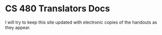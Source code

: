 # CS 480 Translators Docs

I will try to keep this site updated with electronic copies of the handouts as they appear.
